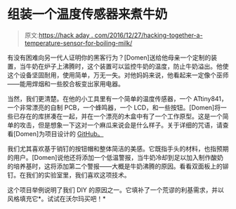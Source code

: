 # 组装一个温度传感器来煮牛奶

> 原文:[https://hack aday . com/2016/12/27/hacking-together-a-temperature-sensor-for-boiling-milk/](https://hackaday.com/2016/12/27/hacking-together-a-temperature-sensor-for-boiling-milk/)

有没有困难向另一代人证明你的黑客行为？[Domen]送给他母亲一个定制的装置，当牛奶在炉子上沸腾时，这个装置可以监控牛奶的温度，防止牛奶溢出。他使这个设备坚固耐用，使用简单，万无一失。对他妈妈来说，他看起来一定像个巫师——能用焊烟和一些胶合板变出家用电器。

当然，我们更清楚。在他的小工具里有一个简单的温度传感器，一个 ATtiny841，一个非常漂亮的自制 PCB，一个蜂鸣器，一个 LCD，和一些按钮。[Domen]将一些已存在的库拼凑在一起，并在一个漂亮的木盒中有了一个工作原型。这是一个简单的攻击，但是想象一下这对一个麻瓜来说会是什么样子。关于详细的咒语，请查看[Domen]为项目设计的 [GitHub。](https://github.com/matematik7/temperature-alarm)

我们尤其喜欢基于销钉的按钮帽和整体简洁的美感。它既指手头的材料，也指预期的用户。[Domen]说他还将添加一个低温警报，当牛奶冷却到足以加入制作酸奶的培养基时，这将添加第二个警报——大概是牛奶沸腾的原因。看看双面板上的铆钉。在我们的实验室里，我们喜欢这项技术。

这个项目举例说明了我们 DIY 的原因之一。它填补了一个荒谬的利基需求，并以风格填充它*。试试在沃尔玛买吧！*
